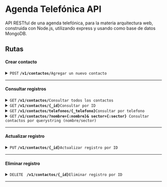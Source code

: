 # Agenda Telefónica API

API RESTful de una agenda telefónica, para la materia arquitectura web, construida con Node.js, utilizando express y usando como base de datos MongoDB.

## Rutas

#### Crear contacto
<details>
 <summary><code>POST</code> <code><b>/v1/contactos/</b></code><code>Agregar un nuevo contacto</code></summary>

##### Body ejemplo

```json
{
  "nombre": "Raul Gomez",
  "telefono": "01145623454",
  "email": "rgomez@ejemplo.com",
  "sector": "Ventas"
}
```

##### Respuesta

> | http code     | content-type                      | response                                                            |
> |---------------|-----------------------------------|---------------------------------------------------------------------|
> | `201`         | `text/plain;charset=UTF-8`        | `contacto creado exitosamente      `                                |
> | `500`         | `text/plain;charset=utf-8`         | `Error al crear el contacto`                                       |

##### Ejemplo cURL

```bash
curl -X POST -H "Content-Type: application/json" http://localhost:3000/v1/contactos -d '{
  "nombre": "Pablo Perez",
  "telefono": "543665655",
  "email": "pperez@ejemplo.com",
  "sector": "Ventas"
}'
```

</details>

------------------------------------------------------------------------------------------
#### Consultar registros

<details>
 <summary><code>GET</code> <code><b>/v1/contactos/</b></code><code>Consultar todos los contactos</code></summary>

##### Parameters

> None
 
##### Responses

> | http code     | content-type                      | response                                                            |
> |---------------|-----------------------------------|---------------------------------------------------------------------|
> | `200`         | `application/json`                | `JSON String`                                                        |
> | `404`         | `text/plain;charset=UTF-8`        | `Contacto no encontrado`                                            |
> | `500`         | `text/plain;charset=utf-8`         | `Error al crear el contacto`                                       |

##### Ejemplo cURL

```bash
curl http://localhost:3000/v1/contactos
```

</details>

<details>
 <summary><code>GET</code> <code><b>/v1/contactos/{_id}</b></code><code>Consultar por ID</code></summary>

##### Parameters

> | name              |  type     | data type      | description                         |
> |-------------------|-----------|----------------|-------------------------------------|
> | `_id` |  `required` | `String`                   | `ID del contacto`                     |
 
##### Responses
> | http code     | content-type                      | response                                                            |
> |---------------|-----------------------------------|---------------------------------------------------------------------|
> | `200`         | `application/json`                | `JSON string`                                                       |
> | `400`         | `text/plain;charset=UTF-8`        | `formato _id invalido`                                              |
> | `404`         | `text/plain;charset=UTF-8`        | `Contacto no encontrado`                                            |
> | `500`         | `text/plain;charset=utf-8`        | `Error al obtener el contacto`                                      |


##### Ejemplo cURL

```bash
curl http://localhost:3000/v1/contactos/65503187742acfc9d7396ca1
```
</details>

<details>
 <summary><code>GET</code> <code><b>/v1/contactos/telefonos/{_telefono}</b></code><code>Consultar por telefono</code></summary>

##### Parameters

> | name              |  type     | data type      | description                         |
> |-------------------|-----------|----------------|-------------------------------------|
> | `telefono` |  `required` | `String`                    | `Telefono del contacto`           |
 
##### Responses

> | http code     | content-type                      | response                                                            |
> |---------------|-----------------------------------|---------------------------------------------------------------------|
> | `200`         | `application/json`                | `JSON string`              `                                          |
> | `404`         | `text/plain;charset=UTF-8`        | `telefono no encontrado`                                            |
> | `500`         | `text/plain;charset=utf-8`        | `Error al obtener el telefono`                                      |

##### Ejemplo cURL

```bash
curl http://localhost:3000/v1/contactos/telefonos/435456
```
</details>

<details>
 <summary><code>GET</code> <code><b>/v1/contactos/?nombre={:nombre}& sector={:sector} </b></code><code>Consultar contactos por querystring (nombre/sector) </code></summary>

##### Parameters

> | name              |  type     | data type      | description                         |
> |-------------------|-----------|----------------|-------------------------------------|
> | `nombre` |  `opcional` |` String `                   | `nombre del contacto`         |
> | `sector` |  `opcional` | `String`                    | `sector del contacto`         |
 
##### Responses

> | http code     | content-type                      | response                                                            |
> |---------------|-----------------------------------|---------------------------------------------------------------------|
> | `200`         | `application/json`               | `JSON String`                                                           |
> | `500`         | `text/plain;charset=utf-8`         | `Error al crear el contacto`                                       |
 > | `404`         | `text/plain;charset=UTF-8`        | `Contacto no encontrado`                                            |

##### Ejemplo cURL

```bash
curl http://localhost:3000/v1/contactos?sector=IT&nombre=Ignacio
```

</details>

------------------------------------------------------------------------------------------
#### Actualizar registro

<details>
   <summary><code>PUT</code> <code><b>/v1/contactos/{_id}</b></code><code>Actualizar registro por ID</code></summary>

##### Parameters

> | name              |  type     | data type      | description                         |
> |-------------------|-----------|----------------|-------------------------------------|
> | `_id` |  `required` | `String`                    | `ID del contacto`                     |

##### Responses
> | http code     | content-type                      | response                                                            |
> |---------------|-----------------------------------|---------------------------------------------------------------------|
> | `200`         | `text/plain;charset=UTF-8`        | `contacto actualizado exitosamente`                                |
> | `400`         | `text/plain;charset=UTF-8`        | `formato id invalido`                                               |
> | `404`         | `text/plain;charset=UTF-8`        | `Contacto no encontrado`                                             |
> | `500`         | `text/plain;charset=utf-8`         | `Error al actualizar el contacto`                                   |

##### Example cURL

```bash
curl -X PUT -H "Content-Type: application/json" http://localhost:3000/v1/contactos/65503187742acfc9d7396ca1 -d '{"sector": "IT"}'
```

</details>

------------------------------------------------------------------------------------------
#### Eliminar registro

<details>
  <summary><code>DELETE </code> <code><b>/v1/contactos/{_id}</b></code><code>Eliminar registro por ID</code></summary>

##### Parameters

> | name              |  type     | data type      | description                         |
> |-------------------|-----------|----------------|-------------------------------------|
> | `_id` |  `required` | `String`                    | `ID del contacto`                     |

##### Responses
> | http code     | content-type                      | response                                                            |
> |---------------|-----------------------------------|---------------------------------------------------------------------|
> | `200`         | `text/plain;charset=UTF-8`        | `contacto borrado exitosamente`                                |
> | `400`         | `text/plain;charset=UTF-8`        | `formato id invalido`                                               |
> | `404`         | `text/plain;charset=UTF-8`        | `Contacto no encontrado`                                             |
> | `500`         | `text/plain;charset=utf-8`         | `Error al borrar el contacto`                                   |

##### Example cURL

> ```javascript
>  curl -X DELETE http://localhost:3000/v1/contactos/65503187742acfc9d7396ca1
> ```
</details>

------------------------------------------------------------------------------------------

